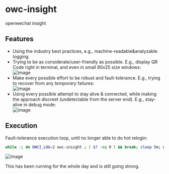 # owc-insight
openwechat insight 

## Features

- Using the industry best practices, e.g., machine-readable&analyzable logging.
- Trying to be as considerate/user-friendly as possible. E.g., display QR Code right in terminal, and even in small 80x25 size windows:  
  ![image](https://user-images.githubusercontent.com/422244/126873409-6cd02e31-cf96-4a60-b60d-cbe90eb31725.png)
- Make every possible effort to be robust and fault-tolerance. E.g., trying to recover from any _temporary_ failures:  
  ![image](https://user-images.githubusercontent.com/422244/126901127-c1669681-269e-4142-b60f-0f895ba63a0c.png)
- Using every possible attempt to stay alive & connected, while making the approach discreet (undetectable from the server end). E.g., stay-alive in debug mode:  
  ![image](https://user-images.githubusercontent.com/422244/126901864-b25ab53d-b9dd-4241-87c6-37e08c6efdb1.png)

## Execution

Fault-tolerance execution loop, until no longer able to do hot relogin:

```sh
while :; do OWCI_LOG=2 owc-insight ; [ $? -eq 9 ] && break; sleep 5m; done; rm storage.json; echo "Down at `date`", send Down Alert
```
![image](https://user-images.githubusercontent.com/422244/126921429-d57c7853-bddd-46ca-8803-5dc240271467.png)

This has been running for the whole day and is still going strong. 
